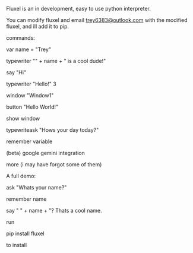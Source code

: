 Fluxel is an in development, easy to use python interpreter.

You can modify fluxel and email trey6383@outlook.com with the modified fluxel, and ill add it to pip.

commands:

var name = "Trey"

typewriter "" + name + " is a cool dude!"

say "Hi"

typewriter "Hello!" 3

window "Window1"

button "Hello World!"

show window

typewriteask "Hows your day today?"

remember variable

(beta) google gemini integration

more (i may have forgot some of them)

A full demo:

ask "Whats your name?"

remember name

say " " + name + "? Thats a cool name.


run 

pip install fluxel

to install
